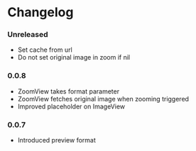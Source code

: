 # Changelog

### Unreleased
- Set cache from url
- Do not set original image in zoom if nil

### 0.0.8
- ZoomView takes format parameter
- ZoomView fetches original image when zooming triggered
- Improved placeholder on ImageView

### 0.0.7
- Introduced preview format

